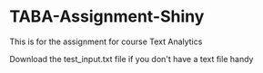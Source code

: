 # TABA-Assignment-Shiny
This is for the assignment for course Text Analytics

Download the test_input.txt file if you don't have a text file handy
